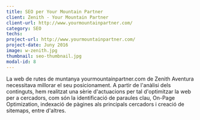 ```yaml
---
title: SEO per Your Mountain Partner
client: Zenith - Your Mountain Partner
client-url: http://www.yourmountainpartner.com/
category: SEO
techs:
project-url: http://www.yourmountainpartner.com/
project-date: Juny 2016
image: w-zenith.jpg
thumbnail: seo-thumbnail.jpg
modal-id: 8
---
```

La web de rutes de muntanya yourmountainpartner.com de Zenith Aventura necessitava millorar el seu posicionament. A partir de l'anàlisi dels continguts, hem realitzat una sèrie d'actuacions per tal d'optimitzar la web per a cercadors, com són la identificació de paraules clau, On-Page Optimization, indexació de pàgines als principals cercadors i creació de sitemaps, entre d'altres.
